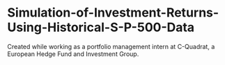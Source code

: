 # Simulation-of-Investment-Returns-Using-Historical-S-P-500-Data
Created while working as a portfolio management intern at C-Quadrat, a European Hedge Fund and Investment Group.
